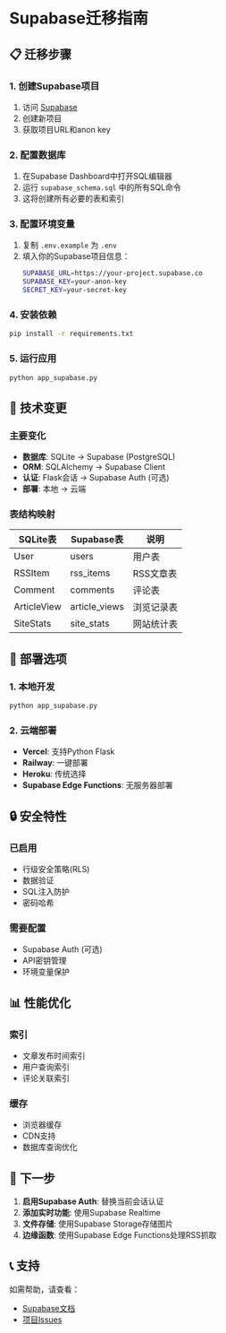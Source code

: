 # Supabase迁移指南

## 📋 迁移步骤

### 1. 创建Supabase项目
1. 访问 [Supabase](https://supabase.com)
2. 创建新项目
3. 获取项目URL和anon key

### 2. 配置数据库
1. 在Supabase Dashboard中打开SQL编辑器
2. 运行 `supabase_schema.sql` 中的所有SQL命令
3. 这将创建所有必要的表和索引

### 3. 配置环境变量
1. 复制 `.env.example` 为 `.env`
2. 填入你的Supabase项目信息：
   ```bash
   SUPABASE_URL=https://your-project.supabase.co
   SUPABASE_KEY=your-anon-key
   SECRET_KEY=your-secret-key
   ```

### 4. 安装依赖
```bash
pip install -r requirements.txt
```

### 5. 运行应用
```bash
python app_supabase.py
```

## 🔧 技术变更

### 主要变化
- **数据库**: SQLite → Supabase (PostgreSQL)
- **ORM**: SQLAlchemy → Supabase Client
- **认证**: Flask会话 → Supabase Auth (可选)
- **部署**: 本地 → 云端

### 表结构映射
| SQLite表 | Supabase表 | 说明 |
|---------|-----------|------|
| User | users | 用户表 |
| RSSItem | rss_items | RSS文章表 |
| Comment | comments | 评论表 |
| ArticleView | article_views | 浏览记录表 |
| SiteStats | site_stats | 网站统计表 |

## 🚀 部署选项

### 1. 本地开发
```bash
python app_supabase.py
```

### 2. 云端部署
- **Vercel**: 支持Python Flask
- **Railway**: 一键部署
- **Heroku**: 传统选择
- **Supabase Edge Functions**: 无服务器部署

## 🔒 安全特性

### 已启用
- 行级安全策略(RLS)
- 数据验证
- SQL注入防护
- 密码哈希

### 需要配置
- Supabase Auth (可选)
- API密钥管理
- 环境变量保护

## 📊 性能优化

### 索引
- 文章发布时间索引
- 用户查询索引
- 评论关联索引

### 缓存
- 浏览器缓存
- CDN支持
- 数据库查询优化

## 🎯 下一步

1. **启用Supabase Auth**: 替换当前会话认证
2. **添加实时功能**: 使用Supabase Realtime
3. **文件存储**: 使用Supabase Storage存储图片
4. **边缘函数**: 使用Supabase Edge Functions处理RSS抓取

## 📞 支持

如需帮助，请查看：
- [Supabase文档](https://supabase.com/docs)
- [项目Issues](https://github.com/your-repo/issues)